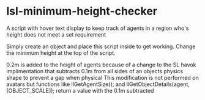 # lsl-minimum-height-checker
A script with hover text display to keep track of agents in a region who's height does not meet a set requirement


Simply create an object and place this script inside to get working.
Change the minimum height at the top of the script.


0.2m is added to the height of agents because of a change to the SL havok implimentation that subtracts 0.1m from all sides of an objects physics shape to prevent a gap when physical
This modification is not performed on avatars but functions like llGetAgentSize(); and llGetObjectDetails(agent,[OBJECT_SCALE]); return a value with the 0.1m subtracted


